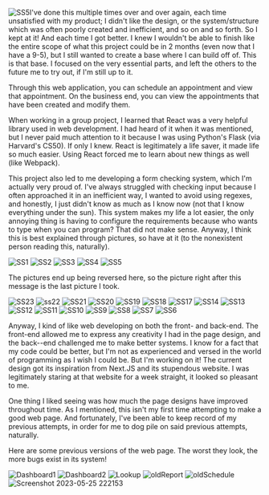 ![SS5](https://github.com/LysandraBW/Mechanic-Web-Page/assets/81883243/b833aa58-39dd-4e81-b71f-be0ea73ce104)I've done this multiple times over and over again, each time unsatisfied with my product; I didn't like the design, or the system/structure which was often poorly created and inefficient, and so on and so forth. So I kept at it! And each time I got better. I knew I wouldn't be able to finish like the entire scope of what this project could be in 2 months (even now that I have a 9-5), but I still wanted to create a base where I can build off of. This is that base. I focused on the very essential parts, and left the others to the future me to try out, if I'm still up to it.

Through this web application, you can schedule an appointment and view that appointment. On the business end, you can view the appointments that have been created and modify them. 

When working in a group project, I learned that React was a very helpful library used in web development. I had heard of it when it was mentioned, but I never paid much attention to it because I was using Python's Flask (via Harvard's CS50). If only I knew. React is legitimately a life saver, it made life so much easier. Using React forced me to learn about new things as well (like Webpack).

This project also led to me developing a form checking system, which I'm actually very proud of. I've always struggled with checking input because I often approached it in an inefficient way, I wanted to avoid using regexes, and honestly, I just didn't know as much as I know now (not that I know everything under the sun). This system makes my life a lot easier, the only annoying thing is having to configure the requirements because who wants to type when you can program? That did not make sense. Anyway, I think this is best explained through pictures, so have at it (to the nonexistent person reading this, naturally).

![SS1](https://github.com/LysandraBW/Mechanic-Web-Page/assets/81883243/c83495be-9b23-4c19-bba6-f470ccf2703d)
![SS2](https://github.com/LysandraBW/Mechanic-Web-Page/assets/81883243/8e4e89ed-90dc-46e1-b135-18c82aa9456f)
![SS3](https://github.com/LysandraBW/Mechanic-Web-Page/assets/81883243/0700d897-09c9-4354-a6d1-ae5168e3ffe7)
![SS4](https://github.com/LysandraBW/Mechanic-Web-Page/assets/81883243/8a247738-2f47-4bfb-bb53-6f6dd2f5f625)
![SS5](https://github.com/LysandraBW/Mechanic-Web-Page/assets/81883243/b5bb5a1f-0087-4fa3-9c42-9fc3f0305c01)

The pictures end up being reversed here, so the picture right after this message is the last picture I took.

![SS23](https://github.com/LysandraBW/Mechanic-Web-Page/assets/81883243/96780328-adb7-48f1-b743-02606ba77e50)
![ss22](https://github.com/LysandraBW/Mechanic-Web-Page/assets/81883243/9fd2d85a-5bde-4f56-96f8-da3836ac0d0e)
![SS21](https://github.com/LysandraBW/Mechanic-Web-Page/assets/81883243/1bbb92fa-aed3-4a50-a452-19ef69145bda)
![SS20](https://github.com/LysandraBW/Mechanic-Web-Page/assets/81883243/98398f15-3d48-40cc-a0f5-c5d9c494fe1f)
![SS19](https://github.com/LysandraBW/Mechanic-Web-Page/assets/81883243/b5bf51ab-f066-48b9-8607-5c6c70df7682)
![SS18](https://github.com/LysandraBW/Mechanic-Web-Page/assets/81883243/1e66147f-2195-4e85-aff4-b36a5cab85c8)
![SS17](https://github.com/LysandraBW/Mechanic-Web-Page/assets/81883243/22141ba8-d774-4956-a051-96a64a580c90)
![SS14](https://github.com/LysandraBW/Mechanic-Web-Page/assets/81883243/5ce6d69f-8978-49d3-bfb3-6bdfc5a42383)
![SS13](https://github.com/LysandraBW/Mechanic-Web-Page/assets/81883243/abecf21e-4f4e-458c-9d65-f5921a7ef5f9)
![SS12](https://github.com/LysandraBW/Mechanic-Web-Page/assets/81883243/5b18e3c9-e787-4c16-b014-07acaedfe8f1)
![SS11](https://github.com/LysandraBW/Mechanic-Web-Page/assets/81883243/bbba1b27-b2a0-47fb-91d5-10fe16eaa694)
![SS10](https://github.com/LysandraBW/Mechanic-Web-Page/assets/81883243/a0e22ecc-d5c3-4cd2-a879-de1c8c8fb01e)
![SS9](https://github.com/LysandraBW/Mechanic-Web-Page/assets/81883243/2a063f9b-1934-47c9-a7c6-73fdab331d42)
![SS8](https://github.com/LysandraBW/Mechanic-Web-Page/assets/81883243/6118a8c9-9cdb-430e-93b1-5f214c54108a)
![SS7](https://github.com/LysandraBW/Mechanic-Web-Page/assets/81883243/2644f862-a1f9-4ab9-8196-4798c1a869bb)
![SS6](https://github.com/LysandraBW/Mechanic-Web-Page/assets/81883243/a58cbf46-9eb7-461a-84bc-4bcaf3bfe309)

Anyway, I kind of like web developing on both the front- and back-end. The front-end allowed me to express any creativity I had in the page design, and the back--end challenged me to make better systems. I know for a fact that my code could be better, but I'm not as experienced and versed in the world of programming as I wish I could be. But I'm working on it! The current design got its inspiration from Next.JS and its stupendous website. I was legitimately staring at that website for a week straight, it looked so pleasant to me.

One thing I liked seeing was how much the page designs have improved throughout time. As I mentioned, this isn't my first time attempting to make a good web page. And fortunately, I've been able to keep record of my previous attempts, in order for me to dog pile on said previous attempts, naturally.

Here are some previous versions of the web page. The worst they look, the more bugs exist in its system!

![Dashboard1](https://github.com/LysandraBW/Mechanic-Web-Page/assets/81883243/19a3e517-517f-4b24-8c4e-9b8a2239ba4f)
![Dashboard2](https://github.com/LysandraBW/Mechanic-Web-Page/assets/81883243/c972f12c-f9fd-44f8-8b8d-d91bc89f23fb)
![Lookup](https://github.com/LysandraBW/Mechanic-Web-Page/assets/81883243/6b995174-e6f5-4796-8540-f82f5ade5b64)
![oldReport](https://github.com/LysandraBW/Mechanic-Web-Page/assets/81883243/7a983c4c-10cf-4ba9-945e-3cdf3c74aea1)
![oldSchedule](https://github.com/LysandraBW/Mechanic-Web-Page/assets/81883243/cc9cd74e-a254-48a6-9181-bd8a03923002)
![Screenshot 2023-05-25 222153](https://github.com/LysandraBW/Mechanic-Web-Page/assets/81883243/4301afe3-235b-4405-90a6-8dd1b8db8f25)



